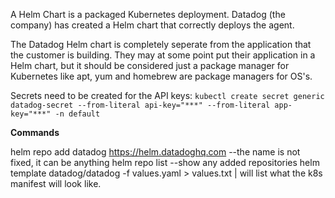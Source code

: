 A Helm Chart is a packaged Kubernetes deployment.  Datadog (the company) has created a Helm chart that correctly deploys the agent.  

The Datadog Helm chart is completely seperate from the application that the customer is building.  They may at some point put their application in a Helm chart, but it should be considered just a package manager for Kubernetes like apt, yum and homebrew are package managers for OS's.

Secrets need to be created for the API keys:
`kubectl create secret generic datadog-secret --from-literal api-key="***" --from-literal app-key="***" -n default`


**Commands**

helm repo add datadog https://helm.datadoghq.com  --the name is not fixed, it can be anything
helm repo list  --show any added repositories
helm template datadog/datadog -f values.yaml > values.txt | will list what the k8s manifest will look like.
